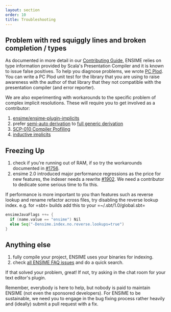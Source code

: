 ```yaml
---
layout: section
order: 10
title: Troubleshooting
---
```


## Problem with red squiggly lines and broken completion / types

As documented in more detail in our [Contributing Guide](/server/contributing#scala-compiler-and-refactoring), ENSIME relies on type information provided by Scala's Presentation Compiler and it is known to issue false positives. To help you diagnose problems, we wrote [PC Plod](https://github.com/ensime/pcplod). You can write a PC Plod unit test for the library that you are using to raise awareness with the author of that library that they not compatible with the presentation compiler (and error reporter).

We are also experimenting with workarounds to the specific problem of complex implicit resolutions. These will require you to get involved as a contributor:

1. [ensime/ensime-plugin-implicits](https://github.com/ensime/ensime-plugin-implicits)
1. prefer [semi-auto derivation](https://github.com/fommil/stalagmite/issues/38) to [full generic derivation](http://fommil.com/scalax15/)
1. [SCP-010 Compiler Profiling](https://github.com/scalacenter/advisoryboard/blob/master/proposals/010-compiler-profiling.md)
1. [inductive implicits](https://github.com/scala/scala/pull/5649)

## Freezing Up

1. check if you're running out of RAM, if so try the workarounds documented in [#1756](https://github.com/ensime/ensime-server/issues/1756).
2. ensime 2.0 introduced major performance regressions as the price for new features, the indexer needs a rewrite [#1902](https://github.com/ensime/ensime-server/issues/1902). We need a contributor to dedicate some serious time to fix this.

If performance is more important to you than features such as reverse lookup and rename refactor across files, try disabling the reverse lookup index. e.g. for =sbt= builds add this to your =~/.sbt/1.0/global.sbt=

```scala
ensimeJavaFlags ++= {
  if (name.value == "ensime") Nil
  else Seq("-Densime.index.no.reverse.lookups=true")
}
```

## Anything else

1. fully compile your project, ENSIME uses your binaries for indexing.
1. check [all ENSIME FAQ issues](https://github.com/search?utf8=%E2%9C%93&q=user%3Aensime+is%3Aissue+label%3AFAQ&type=Issues&ref=searchresults) and do a quick search.

If that solved your problem, great! If not, try asking in the chat room for your text editor's plugin.

Remember, everybody is here to help, but nobody is paid to maintain ENSIME (not even the sponsored developers). For ENSIME to be sustainable, we need you to engage in the bug fixing process rather heavily and (ideally) submit a pull request with a fix.
